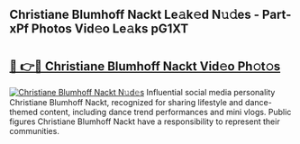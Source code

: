## Christiane Blumhoff Nackt Le𝚊k𝚎d N𝚞𝚍es - Part-xPf Photos Vid𝚎o Le𝚊ks pG1XT

# <h2><a href="http://fbau4rk.evod.top/?m=Christiane+Blumhoff+Nackt">🔗 👉🔴 Christiane Blumhoff Nackt Vid𝚎o Ph𝚘t𝚘s</a></h2>

[![Christiane Blumhoff Nackt N𝚞d𝚎s](https://i.imgur.com/8V9OHl7.gif)](http://fbau4rk.evod.top/?m=Christiane+Blumhoff+Nackt)
Influential social media personality Christiane Blumhoff Nackt, recognized for sharing lifestyle and dance-themed content, including dance trend performances and mini vlogs. Public figures Christiane Blumhoff Nackt have a responsibility to represent their communities. 
